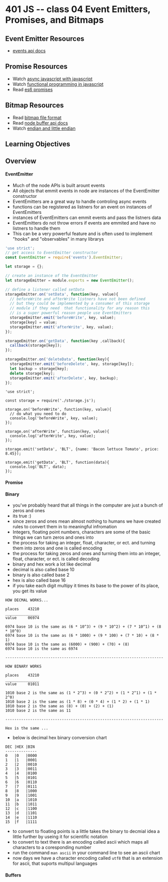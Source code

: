 401 JS -- class 04 Event Emitters, Promises, and Bitmaps
===

## Event Emitter Resources
* [events api docs]

## Promise Resources
* Watch [async javascript with javascript]
* Watch [functional programming in javascript]
* Read [es6 promises]

## Bitmap Resources
* Read [bitmap file format]
* Read  [node buffer api docs]
* Watch [endian and little endian]

## Learning Objectives
<!-- unordered list of learning objectives --> 

## Overview
#### EventEmitter
* Much of the node APIs is built arount events
* All objects that emmit events in node are instances of the EventEmitter constructor
* EventEmitters are a great way to handle controling async events
* functions can be registered as listners for an event on instances of EventEmitters 
* instances of EventEmitters can emmit events and pass the listners data
* EventEmitters do not throw errors if events are emmited and have no listners to handle them
 * This can be a very powerful feature and is often used to implement "hooks" and "observables" in many librarys

``` javascript
'use strict';
// get access to EventEmitter constructor
const EventEmitter = require('events').EventEmitter;

let storage = {};

// create an instance of the EventEmitter
let storageEmitter = module.exports = new EventEmitter();

// define a listener called setData
storageEmitter.on('setData', function(key, value){
  // beforeWrite and afterWrite listners have not been defined
  // but they could be implemented by a consumer of this storage 
  // module if they need  that functionality for any reason this 
  // is a super powerful reason people use EventEmitters
  storageEmitter.emit('beforeWrite', key, value);
  storage[key] = value; 
  storageEmitter.emit('afterWrite', key, value);
});

storageEmitter.on('getData', function(key ,callback){
  callback(storage[key]);
});

storageEmitter.on('deleteData', function(key){
  storageEmitter.emit('beforeDelete', key, storage[key]);
  let backup = storage[key];
  delete storage[key];
  storageEmitter.emit('afterDelete', key, backup);
});
```
```
'use strict';

const storage = require('./storage.js');

storage.on('beforeWrite', function(key, value){
  // do what you need to do
  console.log('beforeWrite', key, value);
});

storage.on('afterWrite', function(key, value){
  console.log('afterWrite', key, value);
});

storage.emit('setData', 'BLT', {name: 'Bacon lettuce Tomato', price: 8.45});

storage.emit('getData', 'BLT', function(data){
  console.log('BLT', data);
});
```
#### Promise

#### Binary 
* you've probably heard that all things in the computer are just a bunch of zeros and ones
 * its true :)
* since zeros and ones mean almost nothing to humans we have created rules to convert them in to meaningful infromation
* Integers, floating point numbers, characters are some of the basic things we can turn zeros and ones into
* the process for taking an integer, float, character, or ect. and turning them into zeros and one is called encoding
* the process for taking zeros and ones and turning them into an integer, float, character, or ect. is called decoding
* binary and hex work a lot like decimal 
 * decimal is also called base 10
 * binary is also called base 2 
 * hex is also called base 16
 * if you take each digit multipy it times its base to the power of its place, you get its value
```
HOW DECMAL WORKS...

places    43210
_______________
value     06974

6974 base 10 is the same as (6 * 10^3) + (9 * 10^2) + (7 * 10^1) + (8 * 10^0)
6974 base 10 is the same as (6 * 1000) + (9 * 100) + (7 * 10) + (8 * 1)
6974 base 10 is the same as (6000) + (900) + (70) + (8)
6974 base 10 is the same as 6974

----------------------------------------------------------------------

HOW BINARY WORKS

places    43210
_______________
value     01011

1010 base 2 is the same as (1 * 2^3) + (0 * 2^2) + (1 * 2^1) + (1 * 2^0)
1010 base 2 is the same as (1 * 8) + (0 * 4) + (1 * 2) + (1 * 1)
1010 base 2 is the same as (8) + (0) + (2) + (1)
1010 base 2 is the same as 11

----------------------------------------------------------------------

Hex is the same ...
```
* below is decimal hex binary conversion chart
``` text
DEC |HEX |BIN
--------------
0   |0   |0000
1   |1   |0001   
2   |2   |0010   
3   |3   |0011   
4   |4   |0100   
5   |5   |0101   
6   |6   |0110   
7   |7   |0111   
8   |8   |1000   
9   |9   |1001   
10  |a   |1010   
11  |b   |1011   
12  |c   |1100   
13  |d   |1101   
14  |e   |1110   
15  |f   |1111   
```
* to convert to floating points is a little takes the binary to decmial idea a little further by useing it for scientific notation
* to convert to text there is an encoding called ascii which maps all characters to a coresponding number
 * run the command `man ascii` in your command line to see an ascii chart
* now days we have a character encoding called `utf8` that is an extension for ascii, that suports multipul languages

#### Buffers

<!--links -->
[events api docs]: https://nodejs.org/api/events.html
[async javascript with javascript]: https://www.youtube.com/watch?v=g90irqWEqd8
[functional programming in javascript]: https://www.youtube.com/watch?v=2d7s3spWAzo
[es6 promises]: https://medium.com/ecmascript-2015/es6-promises-9ca8d8b4aca6#.x683hhcy5
[bitmap file format]: https://en.wikipedia.org/wiki/BMP_file_format
[node buffer api docs]: https://nodejs.org/api/buffer.html
[endian and little endian]: https://www.youtube.com/watch?v=B50mNoVw21k
